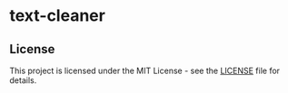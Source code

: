 # text-cleaner
## License
This project is licensed under the MIT License - see the [LICENSE](./LICENSE) file for details.
